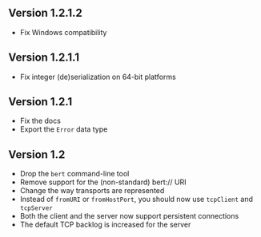 Version 1.2.1.2
---------------

* Fix Windows compatibility

Version 1.2.1.1
---------------

* Fix integer (de)serialization on 64-bit platforms

Version 1.2.1
-------------

* Fix the docs
* Export the `Error` data type

Version 1.2
-----------

* Drop the `bert` command-line tool
* Remove support for the (non-standard) bert:// URI
* Change the way transports are represented
* Instead of `fromURI` or `fromHostPort`, you should now use `tcpClient` and
  `tcpServer`
* Both the client and the server now support persistent connections
* The default TCP backlog is increased for the server
